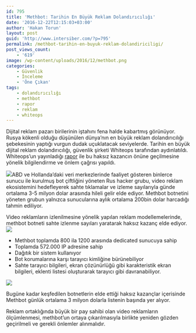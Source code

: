 ```yaml
---
id: 795
title: 'Methbot: Tarihin En Büyük Reklam Dolandırıcılığı'
date: '2016-12-22T12:15:03+03:00'
author: 'Hakan Torun'
layout: post
guid: 'http://www.intersiber.com/?p=795'
permalink: /methbot-tarihin-en-buyuk-reklam-dolandiriciligi/
post_views_count:
    - '619'
image: /wp-content/uploads/2016/12/methbot.png
categories:
    - Güvenlik
    - İnceleme
    - 'Öne Çıkan'
tags:
    - dolandırıcılığı
    - methbot
    - rapor
    - reklam
    - whiteops
---
```


Dijital reklam pazarı birilerinin iştahını fena halde kabartmış görünüyor. Rusya kökenli olduğu düşünülen dünya’nın en büyük reklam dolandırıcılığı şebekesinin yaptığı vurgun dudak uçuklatacak seviyelerde. Tarihin en büyük dijital reklam dolandırıcılığı, güvenlik şirketi Whiteops tarafından aydınlatıldı. Whiteops’un yayınladığı [rapor](http://www.whiteops.com/methbot) ile bu haksız kazancın önüne geçilmesine yönelik bilgilendirme ve önlem çağrısı yapıldı.

![](http://www.intersiber.com/wp-content/uploads/2016/12/methbot-profit.png)ABD ve Hollanda’daki veri merkezlerinde faaliyet gösteren binlerce sunucu ile kurulmuş bot çiftliğini yöneten Rus hacker grubu, video reklam ekosistemini hedefleyerek sahte tıklamalar ve izleme sayılarıyla günde ortalama 3-5 milyon dolar arasında hileli gelir elde ediyor. Methbot botnetini yöneten grubun yalnızca sunucularına aylık ortalama 200bin dolar harcadığı tahmin ediliyor.

Video reklamların izlenilmesine yönelik yapılan reklam modellemelerinde, methbot botneti sahte izlenme sayıları yaratarak haksız kazanç elde ediyor.  
![](http://www.intersiber.com/wp-content/uploads/2016/12/methbot-bot-farm.png)

- Methbot toplamda 800 ila 1200 arasında dedicated sunucuya sahip
- Toplamda 572.000 IP adresine sahip
- Dağıtık bir sistem kullanıyor
- Bot korumalarına karşı tarayıcı kimliğine bürünebiliyor
- Sahte tarayıcı bilgileri, ekran çözünürlüğü gibi karakteristik ekran bilgileri, eklenti listesi oluşturarak tarayıcı gibi davranabiliyor.

![](http://www.intersiber.com/wp-content/uploads/2016/12/video-advertise-botnets.png)

Bugüne kadar keşfedilen botnetlerin elde ettiği haksız kazançlar içerisinde Methbot günlük ortalama 3 milyon dolarla listenin başında yer alıyor.

Reklam ortaklığında büyük bir pay sahibi olan video reklamların ölçümlenmesi, methbot’un ortaya çıkarılmasıyla birlikte yeniden gözden geçirilmeli ve gerekli önlemler alınmalıdır.